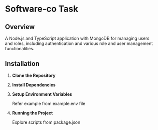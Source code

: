 # Software-co Task

## Overview

A Node.js and TypeScript application with MongoDB for managing users and roles, including authentication and various role and user management functionalities.

## Installation

1. **Clone the Repository**

2. **Install Dependencies**

3. **Setup Environment Variables**

   Refer example from example.env file

4. **Running the Project**

   Explore scripts from package.json
